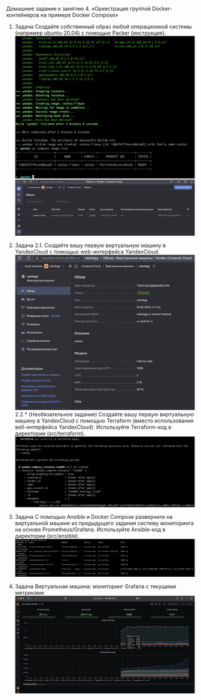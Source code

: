 Домашнее задание к занятию 4. «Оркестрация группой Docker-контейнеров на примере Docker Compose»

1. Задача
Создайте собственный образ любой операционной системы (например ubuntu-20.04) с помощью Packer (инструкция).
![Screenshot](docker_compose_images/1.1.4.png)
![Screenshot](docker_compose_images/2.1.png)

2. Задача
2.1. Создайте вашу первую виртуальную машину в YandexCloud с помощью web-интерфейса YandexCloud.
![Screenshot](docker_compose_images/2.1.1.png)
2.2.* (Необязательное задание)
Создайте вашу первую виртуальную машину в YandexCloud с помощью Terraform (вместо использования веб-интерфейса YandexCloud). Используйте Terraform-код в директории (src/terraform).
![Screenshot](docker_compose_images/2.2.1.png)

3. Задача
С помощью Ansible и Docker Compose разверните на виртуальной машине из предыдущего задания систему мониторинга на основе Prometheus/Grafana. Используйте Ansible-код в директории (src/ansible).
![Screenshot](docker_compose_images/3.png)

4. Задача
Виртуальная машина: мониторинг Grafana с текущими метриками
![Screenshot](docker_compose_images/4.png)

